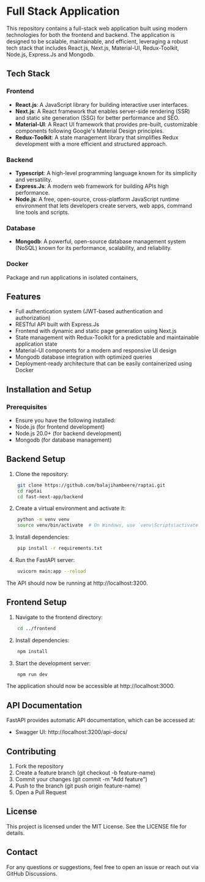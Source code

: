 # Full Stack Application

This repository contains a full-stack web application built using modern technologies for both the frontend and backend. The application is designed to be scalable, maintainable, and efficient, leveraging a robust tech stack that includes React.js, Next.js, Material-UI, Redux-Toolkit, Node.js, Express.Js and Mongodb.

## Tech Stack

### Frontend

- **React.js**: A JavaScript library for building interactive user interfaces.
- **Next.js**: A React framework that enables server-side rendering (SSR) and static site generation (SSG) for better performance and SEO.
- **Material-UI**: A React UI framework that provides pre-built, customizable components following Google's Material Design principles.
- **Redux-Toolkit**: A state management library that simplifies Redux development with a more efficient and structured approach.

### Backend

- **Typescript**: A high-level programming language known for its simplicity and versatility.
- **Express.Js**: A modern web framework for building APIs high performance.
- **Node.js**: A free, open-source, cross-platform JavaScript runtime environment that lets developers create servers, web apps, command line tools and scripts.

### Database

- **Mongodb**: A powerful, open-source database management system (NoSQL) known for its performance, scalability, and reliability.

### Docker
Package and run applications in isolated containers,

## Features

- Full authentication system (JWT-based authentication and authorization)
- RESTful API built with Express.Js
- Frontend with dynamic and static page generation using Next.js
- State management with Redux-Toolkit for a predictable and maintainable application state
- Material-UI components for a modern and responsive UI design
- Mongodb database integration with optimized queries
- Deployment-ready architecture that can be easily containerized using Docker

## Installation and Setup

### Prerequisites

- Ensure you have the following installed:
- Node.js (for frontend development)
- Node.js 20.0+ (for backend development)
- Mongodb (for database management)

## Backend Setup
1. Clone the repository:
```bash
    git clone https://github.com/balajihambeere/raptai.git
    cd raptai
    cd fast-next-app/backend
```

2. Create a virtual environment and activate it:
```bash
    python -m venv venv
    source venv/bin/activate  # On Windows, use `venv\Scripts\activate`
```
3. Install dependencies:
```bash
    pip install -r requirements.txt
```
4. Run the FastAPI server:
```bash
    uvicorn main:app --reload
```
The API should now be running at http://localhost:3200.

## Frontend Setup
1. Navigate to the frontend directory:
```bash
    cd ../frontend
```

2. Install dependencies:
```bash
    npm install
```
3. Start the development server:
```bash
    npm run dev
```
The application should now be accessible at http://localhost:3000.

## API Documentation
FastAPI provides automatic API documentation, which can be accessed at:

- Swagger UI: http://localhost:3200/api-docs/

## Contributing

1. Fork the repository
2. Create a feature branch (git checkout -b feature-name)
3. Commit your changes (git commit -m "Add feature")
4. Push to the branch (git push origin feature-name)
5. Open a Pull Request

## License

This project is licensed under the MIT License. See the LICENSE file for details.

## Contact

For any questions or suggestions, feel free to open an issue or reach out via GitHub Discussions.